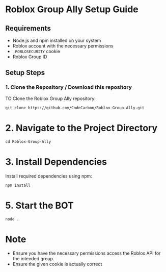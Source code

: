# Roblox Group Ally Setup Guide

## Requirements
- Node.js and npm installed on your system
- Roblox account with the necessary permissions
- `.ROBLOSECURITY` cookie
- Roblox Group ID

## Setup Steps

### 1. Clone the Repository / Download this repository
 TO Clone the Roblox Group Ally repository:
```
git clone https://github.com/CodeCarbon/Roblox-Group-Ally.git
```
# 2. Navigate to the Project Directory
```
cd Roblox-Group-Ally
```
# 3. Install Dependencies
Install required dependencies using npm:
```
npm install
```

# 5. Start the BOT
```
node .
```

# Note
* Ensure you have the necessary permissions access the Roblox API for the intended group.
* Ensure the given cookie is actually correct
